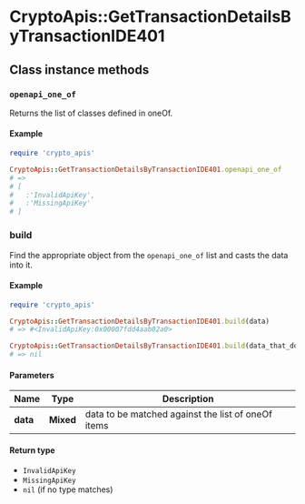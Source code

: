 # CryptoApis::GetTransactionDetailsByTransactionIDE401

## Class instance methods

### `openapi_one_of`

Returns the list of classes defined in oneOf.

#### Example

```ruby
require 'crypto_apis'

CryptoApis::GetTransactionDetailsByTransactionIDE401.openapi_one_of
# =>
# [
#   :'InvalidApiKey',
#   :'MissingApiKey'
# ]
```

### build

Find the appropriate object from the `openapi_one_of` list and casts the data into it.

#### Example

```ruby
require 'crypto_apis'

CryptoApis::GetTransactionDetailsByTransactionIDE401.build(data)
# => #<InvalidApiKey:0x00007fdd4aab02a0>

CryptoApis::GetTransactionDetailsByTransactionIDE401.build(data_that_doesnt_match)
# => nil
```

#### Parameters

| Name | Type | Description |
| ---- | ---- | ----------- |
| **data** | **Mixed** | data to be matched against the list of oneOf items |

#### Return type

- `InvalidApiKey`
- `MissingApiKey`
- `nil` (if no type matches)

